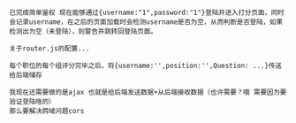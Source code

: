 
    已完成简单鉴权 现在能够通过{username:"1",password:"1"}登陆并进入打分页面，同时会记录username，在之后的页面加载时会检测username是否为空，从而判断是否登陆，如果检测出为空（未登陆），则警告并跳转回登陆页面。

    关于router.js的配置...

    每个职位的每个组评分完毕之后，将{username:'',position:'',Question: ...}传送给后端储存

    我现在还需要做的是ajax 也就是给后端发送数据+从后端接收数据（也许需要？哦 需要因为要验证登陆啥的）
    那么要解决跨域问题cors 